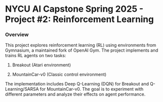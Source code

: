# NYCU AI Capstone Spring 2025 - Project #2: Reinforcement Learning

### Overview
This project explores reinforcement learning (RL) using environments from Gymnasium, a maintained fork of OpenAI Gym. The project implements and trains RL agents on two tasks:
1. Breakout (Atari environment)
   
2. MountainCar-v0 (Classic control environment)

The implementation includes Deep Q-Learning (DQN) for Breakout and Q-Learning/SARSA for MountainCar-v0. The goal is to experiment with different parameters and analyze their effects on agent performance.